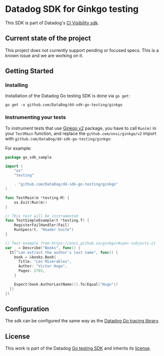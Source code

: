# Datadog SDK for Ginkgo testing
This SDK is part of Datadog's [CI Visibility sdk](https://github.com/DataDog/dd-sdk-go-testing).

## Current state of the project

This project does not currently support pending or focused specs. This is a known issue and we are working on it.

## Getting Started

### Installing
Installation of the Datadog Go testing SDK is done via `go get`:

```shell
go get -u github.com/DataDog/dd-sdk-go-testing/ginkgo
```

### Instrumenting your tests
To instrument tests that use 
[Ginkgo v2](https://pkg.go.dev/github.com/onsi/ginkgo/v2) package, you have to 
call `Run(m)` in your `TestMain` function, and replace the `github.com/onsi/ginkgo/v2` import with `github.com/DataDog/dd-sdk-go-testing/ginkgo`:

For example:

```go
package go_sdk_sample

import (
	"os"
	"testing"

	. "github.com/DataDog/dd-sdk-go-testing/ginkgo"
)

func TestMain(m *testing.M) {
	os.Exit(Run(m))
}

// This test will be instrumented
func TestSimpleExample(t *testing.T) {
	RegisterFailHandler(Fail)
	RunSpecs(t, "Reader Suite")
}

// Test example from https://onsi.github.io/ginkgo/#spec-subjects-it
var _ = Describe("Books", func() {
  It("can extract the author's last name", func() {
    book = &books.Book{
      Title: "Les Miserables",
      Author: "Victor Hugo",
      Pages: 2783,
    }

    Expect(book.AuthorLastName()).To(Equal("Hugo"))
  })
})
```

## Configuration

The sdk can be configured the same way as the [Datadog Go tracing library](github.com/DataDog/dd-sdk-go-testing).

## License

This work is part of the Datadog [Go testing SDK](https://github.com/DataDog/dd-sdk-go-testing) and inherits its [license](https://github.com/DataDog/dd-sdk-go-testing/#license).